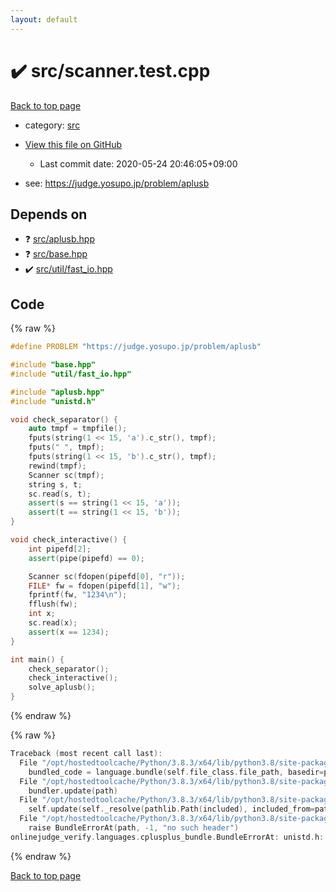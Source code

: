 ```yaml
---
layout: default
---
```


<!-- mathjax config similar to math.stackexchange -->
<script type="text/javascript" async
  src="https://cdnjs.cloudflare.com/ajax/libs/mathjax/2.7.5/MathJax.js?config=TeX-MML-AM_CHTML">
</script>
<script type="text/x-mathjax-config">
  MathJax.Hub.Config({
    TeX: { equationNumbers: { autoNumber: "AMS" }},
    tex2jax: {
      inlineMath: [ ['$','$'] ],
      processEscapes: true
    },
    "HTML-CSS": { matchFontHeight: false },
    displayAlign: "left",
    displayIndent: "2em"
  });
</script>

<script type="text/javascript" src="https://cdnjs.cloudflare.com/ajax/libs/jquery/3.4.1/jquery.min.js"></script>
<script src="https://cdn.jsdelivr.net/npm/jquery-balloon-js@1.1.2/jquery.balloon.min.js" integrity="sha256-ZEYs9VrgAeNuPvs15E39OsyOJaIkXEEt10fzxJ20+2I=" crossorigin="anonymous"></script>
<script type="text/javascript" src="../../assets/js/copy-button.js"></script>
<link rel="stylesheet" href="../../assets/css/copy-button.css" />


# :heavy_check_mark: src/scanner.test.cpp

<a href="../../index.html">Back to top page</a>

* category: <a href="../../index.html#25d902c24283ab8cfbac54dfa101ad31">src</a>
* <a href="{{ site.github.repository_url }}/blob/master/src/scanner.test.cpp">View this file on GitHub</a>
    - Last commit date: 2020-05-24 20:46:05+09:00


* see: <a href="https://judge.yosupo.jp/problem/aplusb">https://judge.yosupo.jp/problem/aplusb</a>


## Depends on

* :question: <a href="../../library/src/aplusb.hpp.html">src/aplusb.hpp</a>
* :question: <a href="../../library/src/base.hpp.html">src/base.hpp</a>
* :heavy_check_mark: <a href="../../library/src/util/fast_io.hpp.html">src/util/fast_io.hpp</a>


## Code

<a id="unbundled"></a>
{% raw %}
```cpp
#define PROBLEM "https://judge.yosupo.jp/problem/aplusb"

#include "base.hpp"
#include "util/fast_io.hpp"

#include "aplusb.hpp"
#include "unistd.h"

void check_separator() {
    auto tmpf = tmpfile();
    fputs(string(1 << 15, 'a').c_str(), tmpf);
    fputs(" ", tmpf);
    fputs(string(1 << 15, 'b').c_str(), tmpf);
    rewind(tmpf);
    Scanner sc(tmpf);
    string s, t;
    sc.read(s, t);
    assert(s == string(1 << 15, 'a'));
    assert(t == string(1 << 15, 'b'));
}

void check_interactive() {
    int pipefd[2];
    assert(pipe(pipefd) == 0);

    Scanner sc(fdopen(pipefd[0], "r"));
    FILE* fw = fdopen(pipefd[1], "w");
    fprintf(fw, "1234\n");
    fflush(fw);
    int x;
    sc.read(x);
    assert(x == 1234);
}

int main() {
    check_separator();
    check_interactive();
    solve_aplusb();
}

```
{% endraw %}

<a id="bundled"></a>
{% raw %}
```cpp
Traceback (most recent call last):
  File "/opt/hostedtoolcache/Python/3.8.3/x64/lib/python3.8/site-packages/onlinejudge_verify/docs.py", line 349, in write_contents
    bundled_code = language.bundle(self.file_class.file_path, basedir=pathlib.Path.cwd())
  File "/opt/hostedtoolcache/Python/3.8.3/x64/lib/python3.8/site-packages/onlinejudge_verify/languages/cplusplus.py", line 185, in bundle
    bundler.update(path)
  File "/opt/hostedtoolcache/Python/3.8.3/x64/lib/python3.8/site-packages/onlinejudge_verify/languages/cplusplus_bundle.py", line 307, in update
    self.update(self._resolve(pathlib.Path(included), included_from=path))
  File "/opt/hostedtoolcache/Python/3.8.3/x64/lib/python3.8/site-packages/onlinejudge_verify/languages/cplusplus_bundle.py", line 187, in _resolve
    raise BundleErrorAt(path, -1, "no such header")
onlinejudge_verify.languages.cplusplus_bundle.BundleErrorAt: unistd.h: line -1: no such header

```
{% endraw %}

<a href="../../index.html">Back to top page</a>

